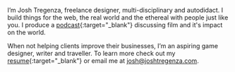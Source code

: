 I’m Josh Tregenza, freelance designer, multi-disciplinary and autodidact. I build things for the web, the real world and the ethereal with people just like you. I produce a [podcast](http://fromthesilverscreen.com){:target="_blank"} discussing film and it's impact on the world.

When not helping clients improve their businesses, I’m an aspiring game designer, writer and traveller. To learn more check out my [resume](/assets/JOSH-TREGENZA-OCTOBER-RESUME.PDF){:target="_blank"} or email me at [josh@joshtregenza.com](mailto:josh@joshtregenza.com).